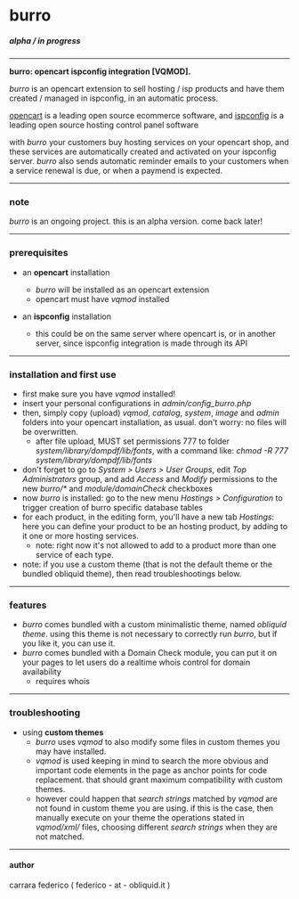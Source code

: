 # burro
##### *alpha / in progress*

---

**burro: opencart ispconfig integration [VQMOD].** 

*burro* is an opencart extension to sell hosting / isp products and have them created / managed in ispconfig, in an automatic process.

[opencart](http://www.opencart.com/) is a leading open source ecommerce software, and [ispconfig](http://www.ispconfig.org/) is a leading open source hosting control panel software

with *burro* your customers buy hosting services on your opencart shop, and these services are automatically created and activated on your ispconfig server. *burro* also sends automatic reminder emails to your customers when a service renewal is due, or when a paymend is expected.

---

### note

*burro* is an ongoing project. this is an alpha version. come back later!

---

### prerequisites

- an **opencart** installation
	- *burro* will be installed as an opencart extension
	- opencart must have *vqmod* installed
	
- an **ispconfig** installation
	- this could be on the same server where opencart is, or in another server, since ispconfig integration is made through its API

---

### installation and first use

- first make sure you have *vqmod* installed!
- insert your personal configurations in *admin/config_burro.php*
- then, simply copy (upload) *vqmod*, *catalog*, *system*, *image* and *admin* folders into your opencart installation, as usual. don't worry: no files will be overwritten.
	- after file upload, MUST set permissions 777 to folder *system/library/dompdf/lib/fonts*, with a command like: *chmod -R 777 system/library/dompdf/lib/fonts*
- don't forget to go to *System > Users > User Groups*, edit *Top Administrators* group, and add *Access* and *Modify* permissions to the new *burro/\** and *module/domainCheck* checkboxes
- now *burro* is installed: go to the new menu *Hostings > Configuration* to trigger creation of burro specific database tables
- for each product, in the editing form, you'll have a new tab *Hostings*: here you can define your product to be an hosting product, by adding to it one or more hosting services.
	- note: right now it's not allowed to add to a product more than one service of each type.
- note: if you use a custom theme (that is not the default theme or the bundled obliquid theme), then read troubleshootings below.

---

### features

- *burro* comes bundled with a custom minimalistic theme, named *obliquid theme*. using this theme is not necessary to correctly run *burro*, but if you like it, you can use it.
- *burro* comes bundled with a Domain Check module, you can put it on your pages to let users do a realtime whois control for domain availability
	- requires whois

---

### troubleshooting

- using **custom themes**
	- *burro* uses *vqmod* to also modify some files in custom themes you may have installed. 
	- *vqmod* is used keeping in mind to search the more obvious and important code elements in the page as anchor points for code replacement. that should grant maximum compatibility with custom themes.
	- however could happen that *search strings* matched by *vqmod* are not found in custom theme you are using. if this is the case, then manually execute on your theme the operations stated in *vqmod/xml/* files, choosing different *search strings* when they are not matched.

---



#### author

carrara federico ( federico - at - obliquid.it )

